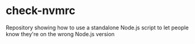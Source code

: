 # check-nvmrc
Repository showing how to use a standalone Node.js script to let people know they're on the wrong Node.js version
